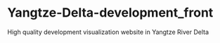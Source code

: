 # Yangtze-Delta-development_front
High quality development visualization website in Yangtze River Delta
